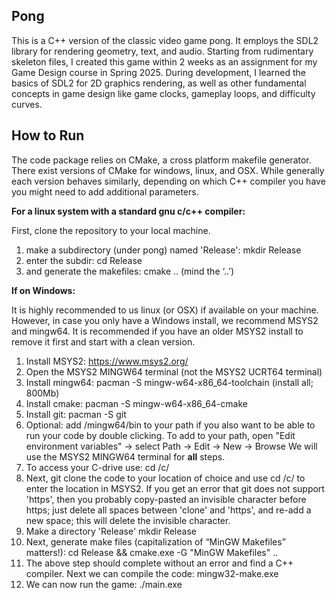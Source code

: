 ## Pong

This is a C++ version of the classic video game pong. It employs the SDL2 library for rendering geometry, text, and audio. Starting from rudimentary skeleton files, I created this game within 2 weeks as an assignment for my Game Design course in Spring 2025. During development, I learned the basics of SDL2 for 2D graphics rendering, as well as other fundamental concepts in game design like game clocks, gameplay loops, and difficulty curves.

## How to Run

The code package relies on CMake, a cross platform makefile generator. There exist versions of
CMake for windows, linux, and OSX. While generally each version behaves similarly, depending on
which C++ compiler you have you might need to add additional parameters. 

**For a linux system with a standard gnu c/c++ compiler:**

First, clone the repository to your local machine. 
1. make a subdirectory (under pong) named 'Release': mkdir Release
2. enter the subdir: cd Release
3. and generate the makefiles: cmake .. (mind the ‘..’)

**If on Windows:**

It is highly recommended to us linux (or OSX) if available on your machine. However, in case you
only have a Windows install, we recommend MSYS2 and mingw64. It is recommended if you have an
older MSYS2 install to remove it first and start with a clean version.
1) Install MSYS2: https://www.msys2.org/
2) Open the MSYS2 MINGW64 terminal (not the MSYS2 UCRT64 terminal)
2) Install mingw64: pacman -S mingw-w64-x86_64-toolchain (install all; 800Mb)
3) Install cmake: pacman -S mingw-w64-x86_64-cmake
4) Install git: pacman -S git
5) Optional: add <msys2 install path>/mingw64/bin to your path if you also want to be able to run
your code by double clicking. To add to your path, open "Edit environment variables" -> select
Path -> Edit -> New -> Browse
We will use the MSYS2 MINGW64 terminal for **all** steps.
1) To access your C-drive use: cd /c/
2) Next, git clone the code to your location of choice and use cd /c/<path> to
enter the location in MSYS2. If you get an error that git does not support 'https', then you probably
copy-pasted an invisible character before https; just delete all spaces between 'clone' and 'https',
and re-add a new space; this will delete the invisible character.
3) Make a directory 'Release' mkdir Release
2) Next, generate make files (capitalization of “MinGW Makefiles” matters!):
cd Release && cmake.exe -G "MinGW Makefiles" ..
3) The above step should complete without an error and find a C++ compiler. Next we can compile
the code: mingw32-make.exe
4) We can now run the game: ./main.exe
